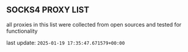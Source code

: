 ## SOCKS4 PROXY LIST

all proxies in this list were collected from open sources and tested for functionality

last update: `2025-01-19 17:35:47.671579+00:00`